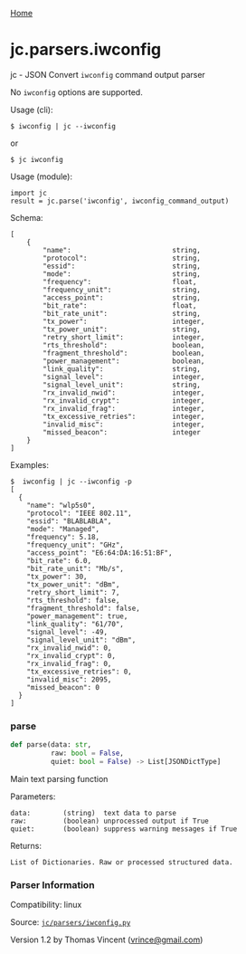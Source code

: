 [Home](https://kellyjonbrazil.github.io/jc/)
<a id="jc.parsers.iwconfig"></a>

# jc.parsers.iwconfig

jc - JSON Convert `iwconfig` command output parser

No `iwconfig` options are supported.

Usage (cli):

    $ iwconfig | jc --iwconfig

or

    $ jc iwconfig

Usage (module):

    import jc
    result = jc.parse('iwconfig', iwconfig_command_output)

Schema:

    [
        {
            "name":                         string,
            "protocol":                     string,
            "essid":                        string,
            "mode":                         string,
            "frequency":                    float,
            "frequency_unit":               string,
            "access_point":                 string,
            "bit_rate":                     float,
            "bit_rate_unit":                string,
            "tx_power":                     integer,
            "tx_power_unit":                string,
            "retry_short_limit":            integer,
            "rts_threshold":                boolean,
            "fragment_threshold":           boolean,
            "power_management":             boolean,
            "link_quality":                 string,
            "signal_level":                 integer,
            "signal_level_unit":            string,
            "rx_invalid_nwid":              integer,
            "rx_invalid_crypt":             integer,
            "rx_invalid_frag":              integer,
            "tx_excessive_retries":         integer,
            "invalid_misc":                 integer,
            "missed_beacon":                integer
        }
    ]

Examples:

    $  iwconfig | jc --iwconfig -p
    [
      {
        "name": "wlp5s0",
        "protocol": "IEEE 802.11",
        "essid": "BLABLABLA",
        "mode": "Managed",
        "frequency": 5.18,
        "frequency_unit": "GHz",
        "access_point": "E6:64:DA:16:51:BF",
        "bit_rate": 6.0,
        "bit_rate_unit": "Mb/s",
        "tx_power": 30,
        "tx_power_unit": "dBm",
        "retry_short_limit": 7,
        "rts_threshold": false,
        "fragment_threshold": false,
        "power_management": true,
        "link_quality": "61/70",
        "signal_level": -49,
        "signal_level_unit": "dBm",
        "rx_invalid_nwid": 0,
        "rx_invalid_crypt": 0,
        "rx_invalid_frag": 0,
        "tx_excessive_retries": 0,
        "invalid_misc": 2095,
        "missed_beacon": 0
      }
    ]

<a id="jc.parsers.iwconfig.parse"></a>

### parse

```python
def parse(data: str,
          raw: bool = False,
          quiet: bool = False) -> List[JSONDictType]
```

Main text parsing function

Parameters:

    data:        (string)  text data to parse
    raw:         (boolean) unprocessed output if True
    quiet:       (boolean) suppress warning messages if True

Returns:

    List of Dictionaries. Raw or processed structured data.

### Parser Information
Compatibility:  linux

Source: [`jc/parsers/iwconfig.py`](https://github.com/kellyjonbrazil/jc/blob/master/jc/parsers/iwconfig.py)

Version 1.2 by Thomas Vincent (vrince@gmail.com)
